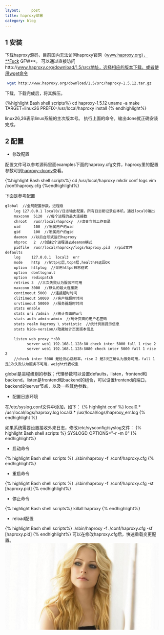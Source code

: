 ```yaml
---
layout:     post
title: haproxy部署
category: blog
---
```


## 1 安装

下载haproxy源码，目前国内无法访问haproxy官网（www.haproxy.org），**Fuck GFW**。
 可以通过直接访问http://www.haproxy.org/download/1.5/src/地址，选择相应的版本下载。或者使用wget命令

```Bash
 wget http://www.haproxy.org/download/1.5/src/haproxy-1.5.12.tar.gz
```

下载，下载完成后，将其解压。

{%highlight Bash shell scripts%}
cd haproxy-1.5.12
uname -a
make TARGET=linux26 PREFIX=/usr/local/haproxy install
{% endhighlight%}
<!-- more -->
linux26,26表示linux系统的主次版本号。
执行上面的命令，输出done就正确安装完成。

## 2 配置

+ 修改配置

配置文件可以参考源码里面examples下面的haproxy.cfg文件，haproxy里的配置参数可到[haproxy-dconv](http://cbonte.github.io/haproxy-dconv/index.html)查看。

{%highlight Bash shell scripts%}
cd /usr/local/haproxy
mkdir conf logs
vim /conf/haproxy.cfg
{%endhighlight%}

下面是参考配置

```
global  //全局配置参数，进程级
    log 127.0.0.1 local0//日志输出配置，所有日志都记录在本机，通过local0输出
    maxconn  5120  //每个进程的最大连接数
    chroot   /usr/local/haproxy  //改变当前工作目录
    uid      100  //所属用户的uid
    gid      100  //所属用户的gid
    daemon  //以后台形式运行haproxy   
    nbproc   2  //创建2个进程进去deamon模式
    pidfile  /usr/local/haproxy/logs/haproxy.pid  //pid文件
defaults  
    log     127.0.0.1  local3  err
    mode    http  //http七层,tcp4层,health只返回OK
    option  httplog  //采用httpd日志格式
    option  dontlognull  
    option  redispatch  
    retries 3  //三次失败认为服务不可用
    maxconn 3000  //默认的最大连接数
    contimeout 5000  //连接超时时间
    clitimeout 50000  //客户端超时时间
    srvtimeout 50000  //服务器超时时间
    stats enable  
    stats uri /admin  //统计页面的url
    stats auth admin:admin  //统计页面的用户名密码
    stats realm Haproxy \ statistic  //统计页面提示信息
    stats hide-version//隐藏统计页面版本信息

    listen web_proxy *:80
          server web1 192.168.1.128:80 check inter 5000 fall 1 rise 2  
          server web1 192.168.1.128:8080 check inter 5000 fall 1 rise 2
    //check inter 5000 是检测心跳频率，rise 2 是2次正确认为服务可用，fall 1 是1次失败认为服务不可用，weight代表权重
```

global是进程级别的参数；代理参数可以设置defaults，listen，frontend和backend。listen是frontend和backend的组合，可以设置frontend的端口，backend的server节点，以及一些其他参数。

+ 配置日志环境

在/etc/syslog.conf文件中添加，如下：
{% highlight conf %}
local0.*        /usr/local/logs/haproxy.log
local3.*        /usr/local/logs/haproxy_err.log
{% endhighlight %}

如果系统需要设置接收外来日志，修改/etc/sysconfig/syslog文件：
{% highlight Bash shell scripts %}
SYSLOGD_OPTIONS="-r -m 0"
{% endhighlight%}

+ 启动命令

{% highlight Bash shell scripts %}
./sbin/haproxy -f ./conf/haproxy.cfg
{% endhighlight%}

+ 重启命令

{% highlight Bash shell scripts %}
./sbin/haproxy -f ./conf/haproxy.cfg -st [haproxy.pid]
{% endhighlight%}

+ 停止命令

{% highlight Bash shell scripts%}
killall haproxy
{% endhighlight%}

+ reload配置

{% highlight Bash shell scripts%}
./sbin/haproxy -f ./conf/haproxy.cfg -sf [haproxy.pid]
{% endhighlight%}
可以在修改haproxy.cfg后，快速重载变更配置。
![haproxy](/images/haproxy/haproxy.jpg)
